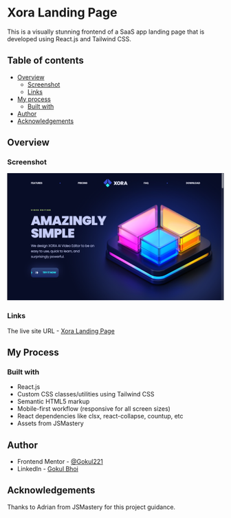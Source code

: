 # Xora Landing Page

This is a visually stunning frontend of a SaaS app landing page that is developed using React.js and Tailwind CSS.


## Table of contents

- [Overview](#overview)
  - [Screenshot](#screenshot)
  - [Links](#links)
- [My process](#my-process)
  - [Built with](#built-with)
- [Author](#author)
- [Acknowledgements](#acknowledgements)

## Overview

### Screenshot

![](./public/xora-landing-page.png)

### Links

The live site URL - [Xora Landing Page](https://saas-xora-page.netlify.app/)

## My Process

### Built with

- React.js
- Custom CSS classes/utilities using Tailwind CSS
- Semantic HTML5 markup
- Mobile-first workflow (responsive for all screen sizes)
- React dependencies like clsx, react-collapse, countup, etc
- Assets from JSMastery

## Author

- Frontend Mentor - [@Gokul221](https://www.frontendmentor.io/profile/Gokul221)
- LinkedIn - [Gokul Bhoi](https://www.linkedin.com/in/gokul-bhoi-3b8b39188)

## Acknowledgements

Thanks to Adrian from JSMastery for this project guidance.



